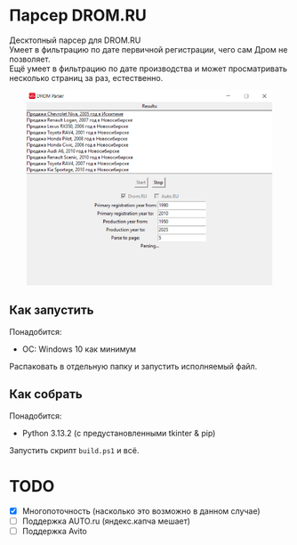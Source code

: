 # Парсер DROM.RU

Десктопный парсер для DROM.RU <br>
Умеет в фильтрацию по дате первичной регистрации, чего сам Дром не позволяет. <br>
Ещё умеет в фильтрацию по дате производства и может просматривать несколько страниц за раз, естественно.

<p align="center">
<img src="static/screenshot.png" height="350"/>
</p>

## Как запустить
Понадобится:
* ОС: Windows 10 как минимум

Распаковать в отдельную папку и запустить исполняемый файл.

## Как собрать
Понадобится:
* Python 3.13.2 (с предустановленными tkinter & pip)

Запустить скрипт `build.ps1` и всё.

# TODO
- [x] Многопоточность (насколько это возможно в данном случае)
- [ ] Поддержка AUTO.ru (яндекс.капча мешает)
- [ ] Поддержка Avito
